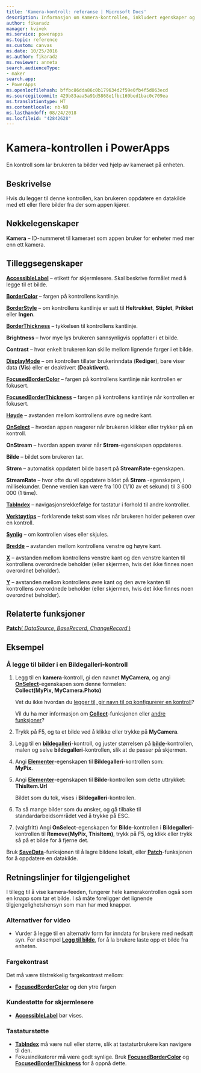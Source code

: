 ```yaml
---
title: 'Kamera-kontroll: referanse | Microsoft Docs'
description: Informasjon om Kamera-kontrollen, inkludert egenskaper og eksempler
author: fikaradz
manager: kvivek
ms.service: powerapps
ms.topic: reference
ms.custom: canvas
ms.date: 10/25/2016
ms.author: fikaradz
ms.reviewer: anneta
search.audienceType:
- maker
search.app:
- PowerApps
ms.openlocfilehash: bffbc86dda86c0b179634d2f59e0fb4f5d063ecd
ms.sourcegitcommit: 429b83aaa5a91d5868e1fbc169bed1bac0c709ea
ms.translationtype: HT
ms.contentlocale: nb-NO
ms.lasthandoff: 08/24/2018
ms.locfileid: "42842628"
---
```

# <a name="camera-control-in-powerapps"></a>Kamera-kontrollen i PowerApps
En kontroll som lar brukeren ta bilder ved hjelp av kameraet på enheten.

## <a name="description"></a>Beskrivelse
Hvis du legger til denne kontrollen, kan brukeren oppdatere en datakilde med ett eller flere bilder fra der som appen kjører.

## <a name="key-properties"></a>Nøkkelegenskaper
**Kamera** – ID-nummeret til kameraet som appen bruker for enheter med mer enn ett kamera.

## <a name="additional-properties"></a>Tilleggsegenskaper
**[AccessibleLabel](properties-accessibility.md)** – etikett for skjermlesere. Skal beskrive formålet med å legge til et bilde.

**[BorderColor](properties-color-border.md)** – fargen på kontrollens kantlinje.

**[BorderStyle](properties-color-border.md)** – om kontrollens kantlinje er satt til **Heltrukket**, **Stiplet**, **Prikket** eller **Ingen**.

**[BorderThickness](properties-color-border.md)** – tykkelsen til kontrollens kantlinje.

**Brightness** – hvor mye lys brukeren sannsynligvis oppfatter i et bilde.

**Contrast** – hvor enkelt brukeren kan skille mellom lignende farger i et bilde.

**[DisplayMode](properties-core.md)** – om kontrollen tillater brukerinndata (**Rediger**), bare viser data (**Vis**) eller er deaktivert (**Deaktivert**).

**[FocusedBorderColor](properties-color-border.md)** – fargen på kontrollens kantlinje når kontrollen er fokusert.

**[FocusedBorderThickness](properties-color-border.md)** – fargen på kontrollens kantlinje når kontrollen er fokusert.

**[Høyde](properties-size-location.md)** – avstanden mellom kontrollens øvre og nedre kant.

**[OnSelect](properties-core.md)** – hvordan appen reagerer når brukeren klikker eller trykker på en kontroll.

**OnStream** – hvordan appen svarer når **Strøm**-egenskapen oppdateres.

**Bilde** – bildet som brukeren tar.

**Strøm** – automatisk oppdatert bilde basert på **StreamRate**-egenskapen.

**StreamRate** – hvor ofte du vil oppdatere bildet på **Strøm** -egenskapen, i millisekunder.  Denne verdien kan være fra 100 (1/10 av et sekund) til 3 600 000 (1 time).

**[TabIndex](properties-accessibility.md)** – navigasjonsrekkefølge for tastatur i forhold til andre kontroller.

**[Verktøytips](properties-core.md)** – forklarende tekst som vises når brukeren holder pekeren over en kontroll.

**[Synlig](properties-core.md)** – om kontrollen vises eller skjules.

**[Bredde](properties-size-location.md)** – avstanden mellom kontrollens venstre og høyre kant.

**[X](properties-size-location.md)** – avstanden mellom kontrollens venstre kant og den venstre kanten til kontrollens overordnede beholder (eller skjermen, hvis det ikke finnes noen overordnet beholder).

**[Y](properties-size-location.md)** – avstanden mellom kontrollens øvre kant og den øvre kanten til kontrollens overordnede beholder (eller skjermen, hvis det ikke finnes noen overordnet beholder).

## <a name="related-functions"></a>Relaterte funksjoner
[**Patch**( *DataSource*, *BaseRecord*, *ChangeRecord* )](../functions/function-patch.md)

## <a name="example"></a>Eksempel
### <a name="add-photos-to-an-image-gallery-control"></a>Å legge til bilder i en Bildegalleri-kontroll
1. Legg til en **kamera**-kontroll, gi den navnet **MyCamera**, og angi **[OnSelect](properties-core.md)**-egenskapen som denne formelen:<br>
   **Collect(MyPix, MyCamera.Photo)**

    Vet du ikke hvordan du [legger til, gir navn til og konfigurerer en kontroll](../add-configure-controls.md)?

    Vil du ha mer informasjon om **[Collect](../functions/function-clear-collect-clearcollect.md)**-funksjonen eller [andre funksjoner](../formula-reference.md)?
2. Trykk på F5, og ta et bilde ved å klikke eller trykke på **MyCamera**.
3. Legg til en **[bildegalleri](control-gallery.md)**-kontroll, og juster størrelsen på **[bilde](control-image.md)**-kontrollen, malen og selve **bildegalleri**-kontrollen, slik at de passer på skjermen.
4. Angi **[Elementer](properties-core.md)**-egenskapen til **Bildegalleri**-kontrollen som:<br>**MyPix**.
5. Angi **[Elementer](properties-visual.md)**-egenskapen til **Bilde**-kontrollen som dette uttrykket:<br>
   **ThisItem.Url**

    Bildet som du tok, vises i **Bildegalleri**-kontrollen.
6. Ta så mange bilder som du ønsker, og gå tilbake til standardarbeidsområdet ved å trykke på ESC.
7. (valgfritt) Angi **OnSelect**-egenskapen for **Bilde**-kontrollen i **Bildegalleri**-kontrollen til **Remove(MyPix, ThisItem)**, trykk på F5, og klikk eller trykk så på et bilde for å fjerne det.

Bruk **[SaveData](../functions/function-savedata-loaddata.md)**-funksjonen til å lagre bildene lokalt, eller **[Patch](../functions/function-patch.md)**-funksjonen for å oppdatere en datakilde.


## <a name="accessibility-guidelines"></a>Retningslinjer for tilgjengelighet
I tillegg til å vise kamera-feeden, fungerer hele kamerakontrollen også som en knapp som tar et bilde. I så måte foreligger det lignende tilgjengelighetshensyn som man har med knapper.

### <a name="video-alternatives"></a>Alternativer for video
* Vurder å legge til en alternativ form for inndata for brukere med nedsatt syn. For eksempel **[Legg til bilde](control-add-picture.md)**, for å la brukere laste opp et bilde fra enheten.

### <a name="color-contrast"></a>Fargekontrast
Det må være tilstrekkelig fargekontrast mellom:
* **[FocusedBorderColor](properties-color-border.md)** og den ytre fargen

### <a name="screen-reader-support"></a>Kundestøtte for skjermlesere
* **[AccessibleLabel](properties-accessibility.md)** bør vises.

### <a name="keyboard-support"></a>Tastaturstøtte
* **[TabIndex](properties-accessibility.md)** må være null eller større, slik at tastaturbrukere kan navigere til den.
* Fokusindikatorer må være godt synlige. Bruk **[FocusedBorderColor](properties-color-border.md)** og **[FocusedBorderThickness](properties-color-border.md)** for å oppnå dette.
